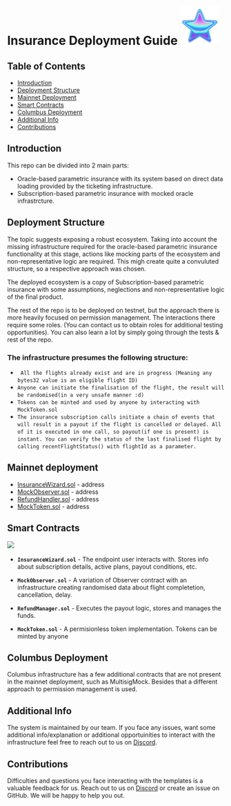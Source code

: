 # Insurance Deployment Guide <img src=https://github.com/juuroudojo/images/blob/main/e35716d698ab10a7a730ea8e0db6d405.png height = "90" />


## Table of Contents

- [Introduction](#introduction)
- [Deployment Structure](#deployment-structure)
- [Mainnet Deployment](#mainnet-deployment)
- [Smart Contracts](#smart-contracts)
- [Columbus Deployment](#columbus-deployment)
- [Additional Info](#additional-info)
- [Contributions](#contributions)

## Introduction

This repo can be divided into 2 main parts: 
- Oracle-based parametric insurance with its system based on direct data loading provided by the ticketing infrastructure.
- Subscription-based parametric insurance with mocked oracle infrastrcture.

## Deployment Structure

The topic suggests exposing a robust ecosystem. Taking into account the missing infrastructure required for the oracle-based parametric insurance functionality at this stage, actions like mocking parts of the ecosystem and non-representative logic are required. This migh create quite a convuluted structure, so a respective approach was chosen.

The deployed ecosystem is a copy of Subscription-based parametric insurance with some assumptions, neglections and non-representative logic of the final product. 

The rest of the repo is to be deployed on testnet, but the approach there is more heavily focused on permission management. The interactions there require some roles. (You can contact us to obtain roles for additional testing opportunities). You can also learn a lot by simply going through the tests & rest of the repo.

### The infrastructure presumes the following structure:

- ` All the flights already exist and are in progress (Meaning any bytes32 value is an eligible flight ID)`
- `Anyone can initiate the finalisation of the flight, the result will be randomised(in a very unsafe manner :d)`
- `Tokens can be minted and used by anyone by interacting with MockToken.sol`
- `The insurance subscription calls initiate a chain of events that will result in a payout if the flight is cancelled or delayed. All of it is executed in one call, so payout(if one is present) is instant. You can verify the status of the last finalised flight by calling recentFlightStatus() with flightId as a parameter.`


## Mainnet deployment

- [InsuranceWizard.sol](r) - address
- [MockObserver.sol](d) - address
- [RefundHandler.sol](d) - address
- [MockToken.sol](pu) - address

## Smart Contracts

<image src=https://github.com/juuroudojo/images/blob/main/Diao.png />

- **`InsuranceWizard.sol`** - The endpoint user interacts with. Stores info about subscription details, active plans, payout conditions, etc.

- **`MockObserver.sol`** - A variation of Observer contract with an infrastructure creating randomised data about flight completetion, cancellation, delay.

- **`RefundManager.sol`** - Executes the payout logic, stores and manages the funds.

- **`MockToken.sol`** - A permisionless token implementation. Tokens can be minted by anyone

## Columbus Deployment

Columbus infrastructure has a few additional contracts that are not present in the mainnet deployment, such as MultisigMock. Besides that a different approach to permission management is used. 


## Additional Info

The system is maintained by our team. If you face any issues, want some additional info/explanation or additional opportuinities to interact with the infrastructure feel free to reach out to us on [Discord](https://discord.gg/).

## Contributions

Difficulties and questions you face interacting with the templates is a valuable feedback for us. Reach out to us on [Discord](https://discord.gg/) or create an issue on GitHub. We will be happy to help you out.
